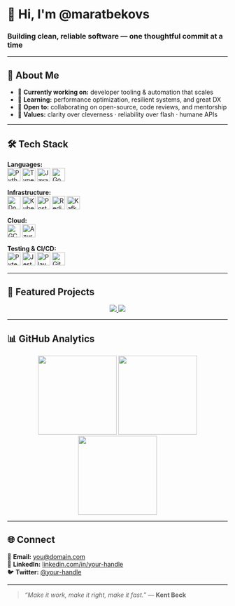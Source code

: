 # 👋 Hi, I'm @maratbekovs  

### Building clean, reliable software — one thoughtful commit at a time  

---

## 🧭 About Me  

- 🔭 **Currently working on:** developer tooling & automation that scales  
- 🌱 **Learning:** performance optimization, resilient systems, and great DX  
- 🤝 **Open to:** collaborating on open-source, code reviews, and mentorship  
- 🎯 **Values:** clarity over cleverness · reliability over flash · humane APIs  

---

## 🛠️ Tech Stack  

**Languages:**  
<img src="https://cdn.jsdelivr.net/gh/devicons/devicon/icons/python/python-original.svg" alt="Python" height="30"/> 
<img src="https://cdn.jsdelivr.net/gh/devicons/devicon/icons/typescript/typescript-original.svg" alt="TypeScript" height="30"/> 
<img src="https://cdn.jsdelivr.net/gh/devicons/devicon/icons/javascript/javascript-original.svg" alt="JavaScript" height="30"/> 
<img src="https://cdn.jsdelivr.net/gh/devicons/devicon/icons/go/go-original.svg" alt="Go" height="30"/> 

**Infrastructure:**  
<img src="https://cdn.jsdelivr.net/gh/devicons/devicon/icons/docker/docker-original.svg" alt="Docker" height="30"/> 
<img src="https://cdn.jsdelivr.net/gh/devicons/devicon/icons/kubernetes/kubernetes-plain.svg" alt="Kubernetes" height="30"/> 
<img src="https://cdn.jsdelivr.net/gh/devicons/devicon/icons/postgresql/postgresql-original.svg" alt="PostgreSQL" height="30"/> 
<img src="https://cdn.jsdelivr.net/gh/devicons/devicon/icons/redis/redis-original.svg" alt="Redis" height="30"/> 
<img src="https://cdn.jsdelivr.net/gh/devicons/devicon/icons/apachekafka/apachekafka-original.svg" alt="Kafka" height="30"/>  

**Cloud:**  
<img src="https://cdn.jsdelivr.net/gh/devicons/devicon/icons/googlecloud/googlecloud-original.svg" alt="GCP" height="30"/> 
<img src="https://cdn.jsdelivr.net/gh/devicons/devicon/icons/azure/azure-original.svg" alt="Azure" height="30"/>  

**Testing & CI/CD:**  
<img src="https://cdn.jsdelivr.net/gh/devicons/devicon/icons/python/python-original.svg" alt="Pytest" height="30"/> 
<img src="https://cdn.jsdelivr.net/gh/devicons/devicon/icons/jest/jest-plain.svg" alt="Jest" height="30"/> 
<img src="https://playwright.dev/img/playwright-logo.svg" alt="Playwright" height="30"/> 
<img src="https://cdn.jsdelivr.net/gh/devicons/devicon/icons/github/github-original.svg" alt="GitHub Actions" height="30"/>  


---

## 🚀 Featured Projects

<div align="center">
  <!-- GitHub Readme Stats: Показать все репозитории -->
  <a href="https://github.com/maratbekovs?tab=repositories">
    <img src="https://github-readme-stats.vercel.app/api/pin/?username=maratbekovs&repo=zero&theme=radical&border_color=2e4057" />
  </a>
  <a href="https://github.com/maratbekovs?tab=repositories">
    <img src="https://github-readme-stats.vercel.app/api/pin/?username=maratbekovs&repo=repo2&theme=radical&border_color=2e4057" />
  </a>
  <!-- Добавь дополнительные карточки по аналогии -->
</div>


---

## 📊 GitHub Analytics  

<div align="center">
  <img height="180em" src="https://github-readme-stats.vercel.app/api?username=maratbekovs&show_icons=true&theme=radical&include_all_commits=true&count_private=true&border_color=2e4057&bg_color=0d1117&title_color=58a6ff&icon_color=58a6ff"/>
  <img height="180em" src="https://github-readme-stats.vercel.app/api/top-langs/?username=maratbekovs&layout=compact&langs_count=8&theme=radical&border_color=2e4057&bg_color=0d1117&title_color=58a6ff"/>
  <br/>
  <img height="180em" src="https://streak-stats.demolab.com?user=maratbekovs&theme=radical&border=2e4057&background=0d1117&ring=58a6ff&fire=58a6ff&currStreakNum=58a6ff"/>
</div>

---

## 🌐 Connect  

📧 **Email:** you@domain.com  
💼 **LinkedIn:** [linkedin.com/in/your-handle](https://linkedin.com/in/your-handle)  
🐦 **Twitter:** [@your-handle](https://twitter.com/your-handle)  

---

> _“Make it work, make it right, make it fast.”_ — **Kent Beck**

<!-- В продакшн
ALTER TABLE users
  ADD COLUMN avatar_url VARCHAR(255) NULL AFTER phone_number; 
  
  CREATE TABLE IF NOT EXISTS message_attachments (
  id INT AUTO_INCREMENT PRIMARY KEY,
  message_id INT NOT NULL,
  url VARCHAR(255) NOT NULL,
  mime_type VARCHAR(100) NULL,
  size INT NULL,
  created_at TIMESTAMP DEFAULT CURRENT_TIMESTAMP,
  FOREIGN KEY (message_id) REFERENCES messages(id) ON DELETE CASCADE
);

-->